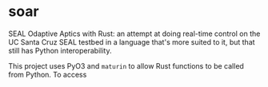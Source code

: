 # soar
SEAL Odaptive Aptics with Rust: an attempt at doing real-time control on the UC Santa Cruz SEAL testbed in a language that's more suited to it, but that still has Python interoperability.

This project uses PyO3 and `maturin` to allow Rust functions to be called from Python. To access 